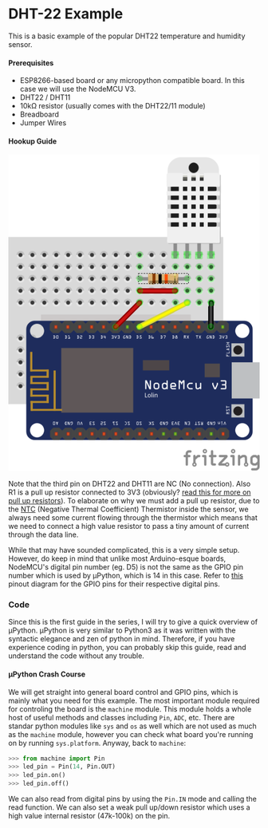 # DHT-22 Example

This is a basic example of the popular DHT22 temperature and humidity sensor.

#### Prerequisites

- ESP8266-based board or any micropython compatible board. In this case we will use the NodeMCU V3.
- DHT22 / DHT11
- 10kΩ resistor (usually comes with the DHT22/11 module)
- Breadboard
- Jumper Wires

#### Hookup Guide

![DHT22-Hookup](https://raw.githubusercontent.com/harsh2204/Micropython-ESP-8266/master/DHT22-Example/circuit_diagram.png)

Note that the third pin on DHT22 and DHT11 are NC (No connection). Also R1 is a pull up resistor connected to 3V3 (obviously? [read this for more on pull up resistors](https://learn.sparkfun.com/tutorials/pull-up-resistors/all)). To elaborate on why we must add a pull up resistor, due to the [NTC](http://www.resistorguide.com/ntc-thermistor/) (Negative Thermal Coefficient) Thermistor inside the sensor, we always need some current flowing through the thermistor which means that we need to connect a high value resistor to pass a tiny amount of current through the data line.

While that may have sounded complicated, this is a very simple setup. However, do keep in mind that unlike most Arduino-esque boards, NodeMCU's digital pin number (eg. D5) is not the same as the GPIO pin number which is used by µPython, which is 14 in this case. Refer to [this](https://circuits4you.com/wp-content/uploads/2017/12/nodemcu-pinout.png) pinout diagram for the GPIO pins for their respective digital pins.

### Code

Since this is the first guide in the series, I will try to give a quick overview of µPython. µPython is very similar to Python3 as it was written with the syntactic elegance and zen of python in mind. Therefore, if you have experience coding in python, you can probably skip this guide, read and understand the code without any trouble.

#### µPython Crash Course

We will get straight into general board control and GPIO pins, which is mainly what you need for this example. The most important module required for controling the board is the `machine` module. This module holds a whole host of useful methods and classes including `Pin`, `ADC`, etc. There are standar python modules like `sys` and `os` as well which are not used as much as the `machine` module, however you can check what board you're running on by running `sys.platform`. Anyway, back to `machine`:

```python
>>> from machine import Pin
>>> led_pin = Pin(14, Pin.OUT)
>>> led_pin.on()
>>> led_pin.off()
```

We can also read from digital pins by using the `Pin.IN` mode and calling the read function. We can also set a weak pull up/down resistor which uses a high value internal resistor (47k-100k) on the pin. 